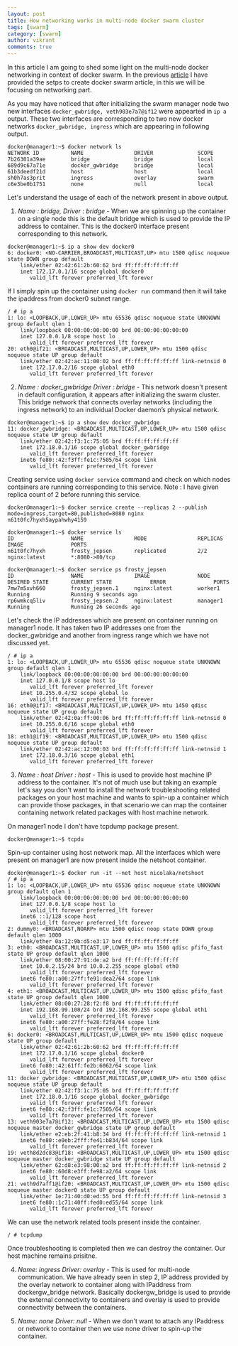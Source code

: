 ```yaml
---
layout: post
title: How networking works in multi-node docker swarm cluster
tags: [swarm]
category: [swarm]
author: vikrant
comments: true
--- 
```


In this article I am going to shed some light on the multi-node docker networking in context of docker swarm. In the previous [article](https://ervikrant06.github.io/docker-swarm-setup/) I have provided the setps to create docker swarm article, in this we will be focusing on networking part. 

As you may have noticed that after initializing the swarm manager node two new interfaces `docker_gwbridge, veth903e7a7@if12` were appearted in `ip a` output. These two interfaces are corresponding to two new docker networks `docker_gwbridge, ingress` which are appearing in following output. 

~~~
docker@manager1:~$ docker network ls
NETWORK ID          NAME                DRIVER              SCOPE
7b26301a39ae        bridge              bridge              local
689d9c67a71e        docker_gwbridge     bridge              local
61b3deedf21d        host                host                local
sh0h7as3prit        ingress             overlay             swarm
c6e3be0b1751        none                null                local
~~~

Let's understand the usage of each of the network present in above output. 

1) *Name : bridge, Driver : bridge* - When we are spinning up the container on a single node this is the default bridge which is used to provide the IP address to container. This is the docker0 interface present corresponding to this network. 

~~~
docker@manager1:~$ ip a show dev docker0
6: docker0: <NO-CARRIER,BROADCAST,MULTICAST,UP> mtu 1500 qdisc noqueue state DOWN group default
    link/ether 02:42:61:2b:60:62 brd ff:ff:ff:ff:ff:ff
    inet 172.17.0.1/16 scope global docker0
       valid_lft forever preferred_lft forever
~~~

If I simply spin up the container using `docker run` command then it will take the ipaddress from docker0 subnet range. 

~~~
/ # ip a
1: lo: <LOOPBACK,UP,LOWER_UP> mtu 65536 qdisc noqueue state UNKNOWN group default qlen 1
    link/loopback 00:00:00:00:00:00 brd 00:00:00:00:00:00
    inet 127.0.0.1/8 scope host lo
       valid_lft forever preferred_lft forever
20: eth0@if21: <BROADCAST,MULTICAST,UP,LOWER_UP> mtu 1500 qdisc noqueue state UP group default
    link/ether 02:42:ac:11:00:02 brd ff:ff:ff:ff:ff:ff link-netnsid 0
    inet 172.17.0.2/16 scope global eth0
       valid_lft forever preferred_lft forever
~~~

2) *Name : docker_gwbridge Driver : bridge* - This network doesn't present in default configuration, it appears after initializing the swarm cluster. This bridge network that connects overlay networks (including the ingress network) to an individual Docker daemon’s physical network.

~~~
docker@manager1:~$ ip a show dev docker_gwbridge
11: docker_gwbridge: <BROADCAST,MULTICAST,UP,LOWER_UP> mtu 1500 qdisc noqueue state UP group default
    link/ether 02:42:f3:1c:75:05 brd ff:ff:ff:ff:ff:ff
    inet 172.18.0.1/16 scope global docker_gwbridge
       valid_lft forever preferred_lft forever
    inet6 fe80::42:f3ff:fe1c:7505/64 scope link
       valid_lft forever preferred_lft forever
~~~

Creating service using `docker service` command and check on which nodes containers are running corresponding to this service. Note : I have given replica count of 2 before running this service. 

~~~
docker@manager1:~$ docker service create --replicas 2 --publish mode=ingress,target=80,published=8080 nginx
n61t0fc7hyxh5aypahwhy4159

docker@manager1:~$ docker service ls
ID                  NAME                MODE                REPLICAS            IMAGE               PORTS
n61t0fc7hyxh        frosty_jepsen       replicated          2/2                 nginx:latest        *:8080->80/tcp

docker@manager1:~$ docker service ps frosty_jepsen
ID                  NAME                IMAGE               NODE                DESIRED STATE       CURRENT STATE            ERROR               PORTS
7mw7m5xvh660        frosty_jepsen.1     nginx:latest        worker1             Running             Running 9 seconds ago
rp6wmkcq5liv        frosty_jepsen.2     nginx:latest        manager1            Running             Running 26 seconds ago
~~~

Let's check the IP addresses which are present on container running on manager1 node. It has taken two IP addresses one from the docker_gwbridge and another from ingress range which we have not discussed yet. 

~~~
/ # ip a
1: lo: <LOOPBACK,UP,LOWER_UP> mtu 65536 qdisc noqueue state UNKNOWN group default qlen 1
    link/loopback 00:00:00:00:00:00 brd 00:00:00:00:00:00
    inet 127.0.0.1/8 scope host lo
       valid_lft forever preferred_lft forever
    inet 10.255.0.4/32 scope global lo
       valid_lft forever preferred_lft forever
16: eth0@if17: <BROADCAST,MULTICAST,UP,LOWER_UP> mtu 1450 qdisc noqueue state UP group default
    link/ether 02:42:0a:ff:00:06 brd ff:ff:ff:ff:ff:ff link-netnsid 0
    inet 10.255.0.6/16 scope global eth0
       valid_lft forever preferred_lft forever
18: eth1@if19: <BROADCAST,MULTICAST,UP,LOWER_UP> mtu 1500 qdisc noqueue state UP group default
    link/ether 02:42:ac:12:00:03 brd ff:ff:ff:ff:ff:ff link-netnsid 1
    inet 172.18.0.3/16 scope global eth1
       valid_lft forever preferred_lft forever
~~~ 

3) *Name : host Driver : host* - This is used to provide host machine IP address to the container. It's not of much use but taking an example let's say you don't want to install the network troubleshooting related packages on your host machine and wants to spin-up a container which can provide those packages, in that scenario we can map the container containing network related packages with host machine network. 

On manager1 node I don't have tcpdump package present.

~~~
docker@manager1:~$ tcpdu
~~~

Spin-up container using host network map. All the interfaces which were present on manager1 are now present inside the netshoot container. 

~~~
docker@manager1:~$ docker run -it --net host nicolaka/netshoot
/ # ip a
1: lo: <LOOPBACK,UP,LOWER_UP> mtu 65536 qdisc noqueue state UNKNOWN group default qlen 1
    link/loopback 00:00:00:00:00:00 brd 00:00:00:00:00:00
    inet 127.0.0.1/8 scope host lo
       valid_lft forever preferred_lft forever
    inet6 ::1/128 scope host
       valid_lft forever preferred_lft forever
2: dummy0: <BROADCAST,NOARP> mtu 1500 qdisc noop state DOWN group default qlen 1000
    link/ether 0a:12:9b:d5:e3:17 brd ff:ff:ff:ff:ff:ff
3: eth0: <BROADCAST,MULTICAST,UP,LOWER_UP> mtu 1500 qdisc pfifo_fast state UP group default qlen 1000
    link/ether 08:00:27:91:de:a2 brd ff:ff:ff:ff:ff:ff
    inet 10.0.2.15/24 brd 10.0.2.255 scope global eth0
       valid_lft forever preferred_lft forever
    inet6 fe80::a00:27ff:fe91:dea2/64 scope link
       valid_lft forever preferred_lft forever
4: eth1: <BROADCAST,MULTICAST,UP,LOWER_UP> mtu 1500 qdisc pfifo_fast state UP group default qlen 1000
    link/ether 08:00:27:28:f2:f8 brd ff:ff:ff:ff:ff:ff
    inet 192.168.99.100/24 brd 192.168.99.255 scope global eth1
       valid_lft forever preferred_lft forever
    inet6 fe80::a00:27ff:fe28:f2f8/64 scope link
       valid_lft forever preferred_lft forever
6: docker0: <BROADCAST,MULTICAST,UP,LOWER_UP> mtu 1500 qdisc noqueue state UP group default
    link/ether 02:42:61:2b:60:62 brd ff:ff:ff:ff:ff:ff
    inet 172.17.0.1/16 scope global docker0
       valid_lft forever preferred_lft forever
    inet6 fe80::42:61ff:fe2b:6062/64 scope link
       valid_lft forever preferred_lft forever
11: docker_gwbridge: <BROADCAST,MULTICAST,UP,LOWER_UP> mtu 1500 qdisc noqueue state UP group default
    link/ether 02:42:f3:1c:75:05 brd ff:ff:ff:ff:ff:ff
    inet 172.18.0.1/16 scope global docker_gwbridge
       valid_lft forever preferred_lft forever
    inet6 fe80::42:f3ff:fe1c:7505/64 scope link
       valid_lft forever preferred_lft forever
13: veth903e7a7@if12: <BROADCAST,MULTICAST,UP,LOWER_UP> mtu 1500 qdisc noqueue master docker_gwbridge state UP group default
    link/ether e2:eb:2f:41:b8:34 brd ff:ff:ff:ff:ff:ff link-netnsid 1
    inet6 fe80::e0eb:2fff:fe41:b834/64 scope link
       valid_lft forever preferred_lft forever
19: veth8d2dc83@if18: <BROADCAST,MULTICAST,UP,LOWER_UP> mtu 1500 qdisc noqueue master docker_gwbridge state UP group default
    link/ether 62:d8:e3:98:00:a2 brd ff:ff:ff:ff:ff:ff link-netnsid 2
    inet6 fe80::60d8:e3ff:fe98:a2/64 scope link
       valid_lft forever preferred_lft forever
21: veth9d7aff1@if20: <BROADCAST,MULTICAST,UP,LOWER_UP> mtu 1500 qdisc noqueue master docker0 state UP group default
    link/ether 1e:71:40:d0:ed:55 brd ff:ff:ff:ff:ff:ff link-netnsid 3
    inet6 fe80::1c71:40ff:fed0:ed55/64 scope link
       valid_lft forever preferred_lft forever
~~~

We can use the network related tools present inside the container. 

~~~
/ # tcpdump
~~~

Once troubleshooting is completed then we can destroy the container. Our host machine remains prisitne. 

4) *Name: ingress Driver: overlay* - This is used for multi-node communication. We have already seen in step 2, IP address provided by the overlay network to container along with IPaddress from dockergw_bridge network. Basically dockergw_bridge is used to provide the external connectivity to containers and overlay is used to provide connectivity between the containers. 

5) *Name: none Driver: null* - When we don't want to attach any IPaddress or network to container then we use none driver to spin-up the container. 

